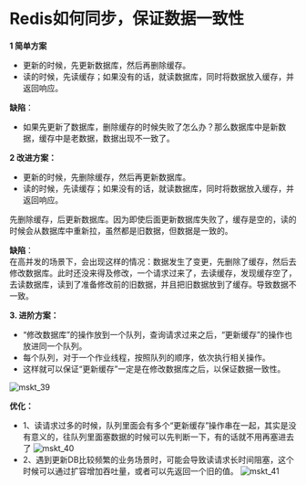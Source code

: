 # Redis如何同步，保证数据一致性

**1 简单方案**
- 更新的时候，先更新数据库，然后再删除缓存。
- 读的时候，先读缓存；如果没有的话，就读数据库，同时将数据放入缓存，并返回响应。

**缺陷**：</br>
- 如果先更新了数据库，删除缓存的时候失败了怎么办？那么数据库中是新数据，缓存中是老数据，数据出现不一致了。



**2 改进方案：**
- 更新的时候，先删除缓存，然后再更新数据库。
- 读的时候，先读缓存；如果没有的话，就读数据库，同时将数据放入缓存，并返回响应。

先删除缓存，后更新数据库。因为即使后面更新数据库失败了，缓存是空的，读的时候会从数据库中重新拉，虽然都是旧数据，但数据是一致的。

**缺陷**：</br>
在高并发的场景下，会出现这样的情况：数据发生了变更，先删除了缓存，然后去修改数据库。此时还没来得及修改，一个请求过来了，去读缓存，发现缓存空了，去读数据库，读到了准备修改前的旧数据，并且把旧数据放到了缓存。导致数据不一致。

**3. 进阶方案：**
- “修改数据库”的操作放到一个队列，查询请求过来之后，“更新缓存”的操作也放进同一个队列。
- 每个队列，对于一个作业线程，按照队列的顺序，依次执行相关操作。
- 这样就可以保证“更新缓存”一定是在修改数据库之后，以保证数据一致性。

![mskt_39](https://alexleon.oss-cn-shanghai.aliyuncs.com/markdown-pic/%E9%9D%A2%E8%AF%95%E8%80%83%E9%A2%98/mskt_39.png)

**优化：**</br>
- 1、读请求过多的时候，队列里面会有多个“更新缓存”操作串在一起，其实是没有意义的，往队列里面塞数据的时候可以先判断一下，有的话就不用再塞进去了
  ![mskt_40](https://alexleon.oss-cn-shanghai.aliyuncs.com/markdown-pic/%E9%9D%A2%E8%AF%95%E8%80%83%E9%A2%98/mskt_40.png)
- 2、遇到更新DB比较频繁的业务场景时，可能会导致读请求长时间阻塞，这个时候可以通过扩容增加吞吐量，或者可以先返回一个旧的值。
  ![mskt_41](https://alexleon.oss-cn-shanghai.aliyuncs.com/markdown-pic/%E9%9D%A2%E8%AF%95%E8%80%83%E9%A2%98/mskt_41.png)